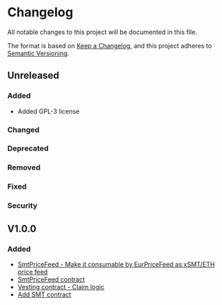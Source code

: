# Changelog

All notable changes to this project will be documented in this file.

The format is based on [Keep a Changelog](https://keepachangelog.com/en/1.0.0/),
and this project adheres to [Semantic Versioning](https://semver.org/spec/v2.0.0.html).

## Unreleased 
### Added
- Added GPL-3 license
### Changed
### Deprecated
### Removed
### Fixed
### Security

## V1.0.0
### Added
- [SmtPriceFeed - Make it consumable by EurPriceFeed as xSMT/ETH price feed](https://github.com/SwarmMarkets/swarm-markets-token/commit/c8e3f4bbfeec33a2fcd5a52797865aad9b3cd614)
- [SmtPriceFeed contract](https://github.com/SwarmMarkets/swarm-markets-token/commit/d840fc20df4d0a8e0b201b056d1af972bec07060)
- [Vesting contract - Claim logic](https://github.com/SwarmMarkets/swarm-markets-token/commit/ee6f09d44b4b88f2e501864aaed4fb1e1544059b)
- [Add SMT contract](https://github.com/SwarmMarkets/swarm-markets-token/commit/8decc15c55ff5decd937e819e82cd50f75e9f662)

